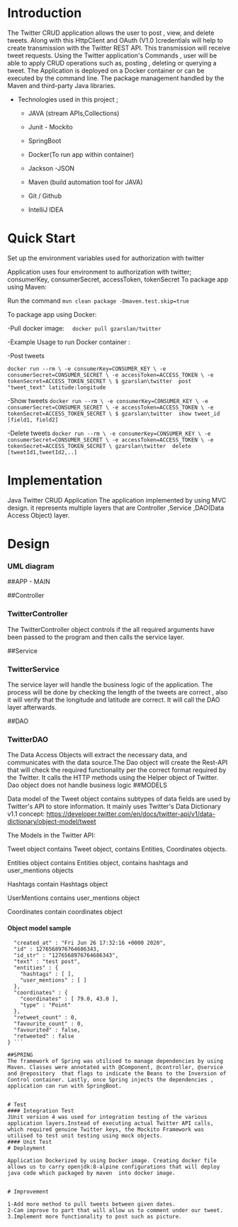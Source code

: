 
# Introduction
The Twitter CRUD application allows the user to post , view, and delete tweets. Along with this HttpClient and OAuth (V1.0 )credentials will help to create transmission with the Twitter REST API. This transmission will  receive tweet requests.
 Using the Twitter application's Commands , user will be able to apply CRUD operations such as, posting , deleting or querying a tweet. The Application is deployed on a Docker container or can be executed by the command line. The package management handled by the Maven and third-party Java libraries.

- Technologies used in this project ;

    - JAVA (stream APIs,Collections)
  
    - Junit - Mockito
    
    - SpringBoot
  
    - Docker(To run app within container)
  
    - Jackson -JSON

    - Maven (build automation tool for JAVA)

    - Git / Github

    - IntelliJ IDEA



# Quick Start

Set up the environment variables used for authorization with twitter

Application uses four environment to authorization with twitter; consumerKey, consumerSecret, accessToken, tokenSecret
To package app using Maven:

Run the command ```mvn clean package -Dmaven.test.skip=true```

To package app using Docker:

 -Pull docker image:
        ```  docker pull gzarslan/twitter```
          
           
 -Example Usage to run Docker container :

 -Post tweets

 ```docker run --rm \ -e consumerKey=CONSUMER_KEY \ -e consumerSecret=CONSUMER_SECRET \ -e accessToken=ACCESS_TOKEN \ -e tokenSecret=ACCESS_TOKEN_SECRET \ $ gzarslan\twitter  post "tweet_text" latitude:longitude```

 -Show tweets
 ```docker run --rm \ -e consumerKey=CONSUMER_KEY \ -e consumerSecret=CONSUMER_SECRET \ -e accessToken=ACCESS_TOKEN \ -e tokenSecret=ACCESS_TOKEN_SECRET \ $ gzarslan\twitter  show tweet_id [field1, field2]```

 -Delete tweets
 ```docker run --rm \ -e consumerKey=CONSUMER_KEY \ -e consumerSecret=CONSUMER_SECRET \ -e accessToken=ACCESS_TOKEN \ -e tokenSecret=ACCESS_TOKEN_SECRET \ gzarslan\twitter  delete [tweetId1,tweetId2,..]```

# Implementation


Java Twitter CRUD Application
The application implemented by using MVC design. it represents multiple layers that are Controller ,Service ,DAO(Data Access Object) layer.


# Design
### UML diagram

##APP - MAIN




##Controller
### TwitterController
The TwitterController object controls if the all required arguments have been passed to the program and then calls the service layer.

##Service
### TwitterService
The service layer will handle the business logic of the application.  The process will be done by checking the length of the tweets are correct , also it will verify that the longitude and latitude are correct. It will call the DAO layer afterwards.

##DAO
### TwitterDAO
The Data Access Objects will extract the necessary data, and communicates with the data source.The Dao object will create the Rest-API that will check the required functionality per the correct format required by the Twitter. It calls the HTTP methods using the Helper object of Twitter.
Dao object does not handle business logic
##MODELS

Data model of the Tweet object contains subtypes of data fields are used by Twitter's API to store information. It mainly uses  Twitter's Data Dictionary v1.1  concept:  https://developer.twitter.com/en/docs/twitter-api/v1/data-dictionary/object-model/tweet

The Models in the Twitter API:

Tweet object contains Tweet object, contains Entities, Coordinates objects.

Entities object contains Entities object, contains hashtags and user_mentions objects

Hashtags contain Hashtags object

UserMentions contains user_mentions object

Coordinates contain coordinates object

#### Object model sample
```{
  "created_at" : "Fri Jun 26 17:32:16 +0000 2020",
  "id" : 1276568976764686343,
  "id_str" : "1276568976764686343",
  "text" : "test post",
  "entities" : {
    "hashtags" : [ ],
    "user_mentions" : [ ]
  },
  "coordinates" : {
    "coordinates" : [ 79.0, 43.0 ],
    "type" : "Point"
  },
  "retweet_count" : 0,
  "favourite_count" : 0,
  "favourited" : false,
  "retweeted" : false
} ```

##SPRING
The framework of Spring was utilised to manage dependencies by using Maven. Classes were annotated with @Component, @controller, @service and @repository  that flags to indicate the Beans to the Inversion of Control container. Lastly, once Spring injects the dependencies , application can run with SpringBoot.


# Test
#### Integration Test
JUnit version 4 was used for integration testing of the various application layers.Instead of executing actual Twitter API calls, which required genuine Twitter keys, the Mockito Framework was utilised to test unit testing using mock objects.
#### Unit Test
# Deployment

Application Dockerized by using Docker image. Creating docker file allows us to carry openjdk:8-alpine configurations that will deploy java code which packaged by maven  into docker image.


# Improvement

1-Add more method to pull tweets between given dates.
2-Cam improve to part that will allow us to comment under our tweet.
3.Implement more functionality to post such as picture.



